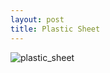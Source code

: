 ```yaml
---
layout: post
title: Plastic Sheet
---
```

![plastic_sheet](http://www.emersonindustrial.com/ImagesPowerTransmissionSolutions/Products/ConveyingComponents/ProductSpecifications/System-Plast-Specialty-Steel-Chain/System%20Plast%20Specialty%20Steel%20Chain.PNG)
